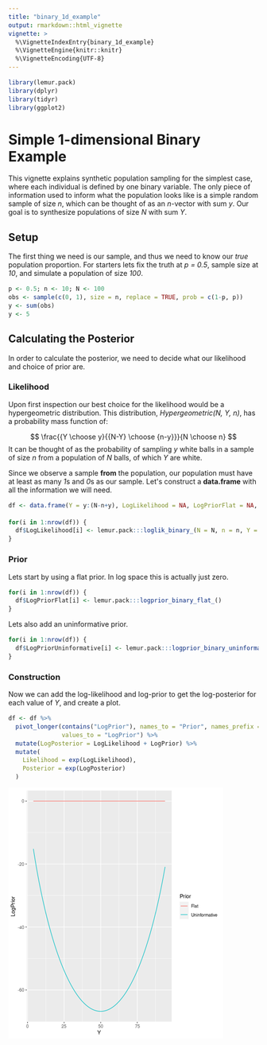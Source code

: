 ```yaml
---
title: "binary_1d_example"
output: rmarkdown::html_vignette
vignette: >
  %\VignetteIndexEntry{binary_1d_example}
  %\VignetteEngine{knitr::knitr}
  %\VignetteEncoding{UTF-8}
---
```





```r
library(lemur.pack)
library(dplyr)
library(tidyr)
library(ggplot2)
```

# Simple 1-dimensional Binary Example

This vignette explains synthetic population sampling for the simplest case, where each individual is defined by one binary variable. The only piece of information used to inform what the population looks like is a simple random sample of size *n*, which can be thought of as an *n*-vector with sum *y*. Our goal is to synthesize populations of size *N* with sum *Y*.

## Setup

The first thing we need is our sample, and thus we need to know our *true* population proportion. For starters lets fix the truth at *p = 0.5*, sample size at *10*, and simulate a population of size *100*.


```r
p <- 0.5; n <- 10; N <- 100
obs <- sample(c(0, 1), size = n, replace = TRUE, prob = c(1-p, p))
y <- sum(obs)
y <- 5
```

## Calculating the Posterior

In order to calculate the posterior, we need to decide what our likelihood and choice of prior are. 

### Likelihood

Upon first inspection our best choice for the likelihood would be a hypergeometric distribution. This distribution, *Hypergeometric(N, Y, n)*, has a probability mass function of:

$$
\frac{{Y \choose y}{{N-Y} \choose {n-y}}}{N \choose n}
$$
It can be thought of as the probability of sampling *y* white balls in a sample of size *n* from a population of *N* balls, of which *Y* are white.

Since we observe a sample **from** the population, our population must have at least as many *1*s and *0*s as our sample. Let's construct a **data.frame** with all the information we will need.


```r
df <- data.frame(Y = y:(N-n+y), LogLikelihood = NA, LogPriorFlat = NA, LogPriorUninformative = NA)

for(i in 1:nrow(df)) {
  df$LogLikelihood[i] <- lemur.pack:::loglik_binary_(N = N, n = n, Y = df$Y[i], y = y)
}
```


### Prior

Lets start by using a flat prior. In log space this is actually just zero.


```r
for(i in 1:nrow(df)) {
  df$LogPriorFlat[i] <- lemur.pack:::logprior_binary_flat_()
}
```

Lets also add an uninformative prior.


```r
for(i in 1:nrow(df)) {
  df$LogPriorUninformative[i] <- lemur.pack:::logprior_binary_uninformative_(N, Y = df$Y[i])
}
```

### Construction

Now we can add the log-likelihood and log-prior to get the log-posterior for each value of *Y*, and create a plot.


```r
df <- df %>%
  pivot_longer(contains("LogPrior"), names_to = "Prior", names_prefix = "LogPrior", 
               values_to = "LogPrior") %>%
  mutate(LogPosterior = LogLikelihood + LogPrior) %>%
  mutate(
    Likelihood = exp(LogLikelihood),
    Posterior = exp(LogPosterior)
  )
```

![plot of chunk unnamed-chunk-7](figure/unnamed-chunk-7-1.png)


